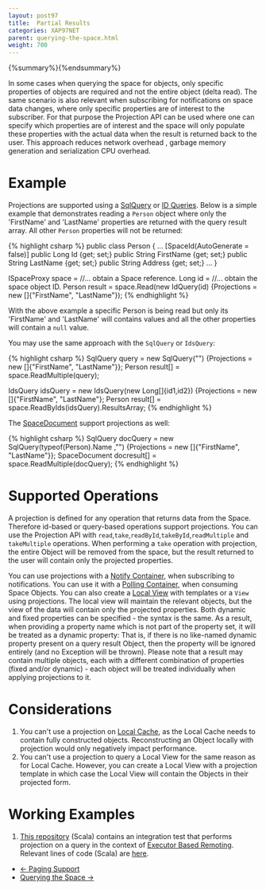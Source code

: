 ```yaml
---
layout: post97
title:  Partial Results
categories: XAP97NET
parent: querying-the-space.html
weight: 700
---
```


{%summary%}{%endsummary%}


In some cases when querying the space for objects, only specific properties of objects are required and not the entire object (delta read). The same scenario is also relevant when subscribing for notifications on space data changes, where only specific properties are of interest to the subscriber. For that purpose the Projection API can be used where one can specify which properties are of interest and the space will only populate these properties with the actual data when the result is returned back to the user. This approach reduces network overhead , garbage memory generation and serialization CPU overhead.


# Example

Projections are supported using a [SqlQuery](./query-sql.html) or [ID Queries](./query-by-id.html). Below is a simple example that demonstrates reading a `Person` object where only the 'FirstName' and 'LastName' properties are returned with the query result array. All other `Person` properties will not be returned:

{% highlight csharp %}
public class Person
{
  ...
  [SpaceId(AutoGenerate = false)]
  public Long Id {get; set;}
  public String FirstName {get; set;}
  public String LastName {get; set;}
  public String Address {get; set;}
  ...
}

ISpaceProxy space = //... obtain a Space reference.
Long id = //... obtain the space object ID.
Person result = space.Read<Person>(new IdQuery<Person>(id) {Projections = new []{"FirstName", "LastName"});
{% endhighlight %}

With the above example a specific Person is being read but only its 'FirstName' and 'LastName' will contains values and all the other properties will contain a `null` value.

You may use the same approach with the `SqlQuery` or `IdsQuery`:

{% highlight csharp %}
SqlQuery<Person> query = new SqlQuery<Person>("") {Projections = new []{"FirstName", "LastName"}};
Person result[] = space.ReadMultiple(query);

IdsQuery<Person> idsQuery = new IdsQuery<Person>(new Long[]{id1,id2}) {Projections = new []{"FirstName", "LastName"};
Person result[] = space.ReadByIds(idsQuery).ResultsArray;
{% endhighlight %}

The [SpaceDocument](./document-api.html) support projections as well:

{% highlight csharp %}
SqlQuery<SpaceDocument> docQuery = new SqlQuery<SpaceDocument>(typeof(Person).Name ,"") {Projections = new []{"FirstName", "LastName"}};
SpaceDocument docresult[] = space.ReadMultiple(docQuery);
{% endhighlight %}

# Supported Operations

A projection is defined for any operation that returns data from the Space. Therefore id-based or query-based operations support projections. You can use the Projection API with `read`,`take`,`readById`,`takeById`,`readMultiple` and `takeMultiple` operations. When performing a `take` operation with projection, the entire Object will be removed from the space, but the result returned to the user will contain only the projected properties.

You can use projections with a [Notify Container](./notify-container.html), when subscribing to notifications. You can use it with a [Polling Container](./polling-container.html), when consuming Space Objects. You can also create a [Local View](./local-view.html) with templates or a `View` using projections. The local view will maintain the relevant objects, but the view of the data will contain only the projected properties.
Both dynamic and fixed properties can be specified - the syntax is the same. As a result, when providing a property name which is not part of the property set, it will be treated as a dynamic property: That is, if there is no like-named dynamic property present on a query result Object, then the property will be ignored entirely (and no Exception will be thrown). Please note that a result may contain multiple objects, each with a different combination of properties (fixed and/or dynamic) - each object will be treated individually when applying projections to it.

# Considerations

1. You can't use a projection on [Local Cache](./local-cache.html), as the Local Cache needs to contain fully constructed objects. Reconstructing an Object locally with projection would only negatively impact performance.
1. You can't use a projection to query a Local View for the same reason as for Local Cache. However, you can create a Local View with a projection template in which case the Local View will contain the Objects in their projected form.

# Working Examples

1. [This repository](https://github.com/GigaSpaces/gs-executor-remoting/) (Scala) contains an integration test that performs projection on a query in the context of [Executor Based Remoting](./executor-based-remoting.html). Relevant lines of code (Scala) are [here](https://github.com/GigaSpaces/gs-executor-remoting/blob/master/src/test/scala/com/gigaspaces/sbp/WatchRepairSuite.scala#L124).

<ul class="pager">
  <li class="previous"><a href="./query-paging-support.html">&larr; Paging Support</a></li>
  <li class="next"><a href="./querying-the-space.html">Querying the Space &rarr;</a></li>
</ul>
